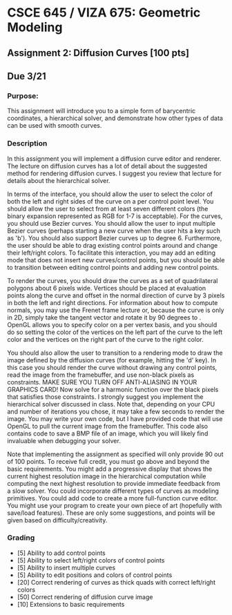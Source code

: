 # CSCE 645 / VIZA 675: Geometric Modeling

## Assignment 2: Diffusion Curves [100 pts]

## Due 3/21

### Purpose:

This assignment will introduce you to a simple form of barycentric coordinates, a hierarchical solver, and demonstrate how other types of data can be used with smooth curves.

### Description

In this assignment you will implement a diffusion curve editor and renderer. The lecture on diffusion curves has a lot of detail about the suggested method for rendering diffusion curves. I suggest you review that lecture for details about the hierarchical solver.

In terms of the interface, you should allow the user to select the color of both the left and right sides of the curve on a per control point level. You should allow the user to select from at least seven different colors (the binary expansion represented as RGB for 1-7 is acceptable). For the curves, you should use Bezier curves. You should allow the user to input multiple Bezier curves (perhaps starting a new curve when the user hits a key such as 'b'). You should also support Bezier curves up to degree 6. Furthermore, the user should be able to drag existing control points around and change their left/right colors. To facilitate this interaction, you may add an editing mode that does not insert new curves/control points, but you should be able to transition between editing control points and adding new control points.

To render the curves, you should draw the curves as a set of quadrilateral polygons about 6 pixels wide. Vertices should be placed at evaluation points along the curve and offset in the normal direction of curve by 3 pixels in both the left and right directions. For information about how to compute normals, you may use the Frenet frame lecture or, because the curve is only in 2D, simply take the tangent vector and rotate it by 90 degrees to . OpenGL allows you to specify color on a per vertex basis, and you should do so setting the color of the vertices on the left part of the curve to the left color and the vertices on the right part of the curve to the right color.

You should also allow the user to transition to a rendering mode to draw the image defined by the diffusion curves (for example, hitting the 'd' key). In this case you should render the curve without drawing any control points, read the image from the framebuffer, and use non-black pixels as constraints. MAKE SURE YOU TURN OFF ANTI-ALIASING IN YOUR GRAPHICS CARD! Now solve for a harmonic function over the black pixels that satisfies those constraints. I strongly suggest you implement the hierarchical solver discussed in class. Note that, depending on your CPU and number of iterations you chose, it may take a few seconds to render the image. You may write your own code, but I have provided code that will use OpenGL to pull the current image from the framebuffer. This code also contains code to save a BMP file of an image, which you will likely find invaluable when debugging your solver.

Note that implementing the assignment as specified will only provide 90 out of 100 points. To receive full credit, you must go above and beyond the basic requirements. You might add a progressive display that shows the current highest resolution image in the hierarchical computation while computing the next highest resolution to provide immediate feedback from a slow solver. You could incorporate different types of curves as modeling primitives. You could add code to create a more full-function curve editor. You might use your program to create your own piece of art (hopefully with save/load features). These are only some suggestions, and points will be given based on difficulty/creativity.

### Grading

- [5] Ability to add control points
- [5] Ability to select left/right colors of control points
- [5] Ability to insert multiple curves
- [5] Ability to edit positions and colors of control points
- [20] Correct rendering of curves as thick quads with correct left/right colors
- [50] Correct rendering of diffusion curve image
- [10] Extensions to basic requirements
